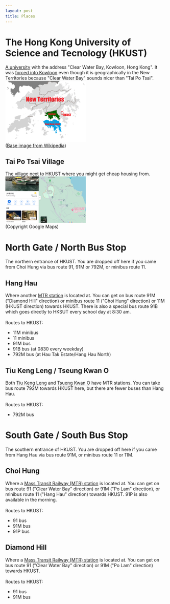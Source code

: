 ```yaml
---
layout: post
title: Places
---
```



# The Hong Kong University of Science and Tecnology (HKUST)
[A university](https://hkust.edu.hk/) with the address "Clear Water Bay, Kowloon, Hong Kong". It was [forced into Kowloon](https://zh.wikipedia.org/zh-hk/%E9%A6%99%E6%B8%AF%E7%A7%91%E6%8A%80%E5%A4%A7%E5%AD%B8#cite_note-%E9%A6%99%E6%B8%AF%E7%A7%91%E6%8A%80%E5%A4%A7%E5%AD%B8%E5%9C%B0%E5%9D%80%E5%AF%AB%E6%B3%95-2) even though it is geographically in the New Territories because "Clear Water Bay" sounds nicer than "Tai Po Tsai".
<br>
<img src="on_campus/map_HKUST.png" alt="HKUST_map" width=50%></img>
<br> ([Base image from Wikipedia](https://en.wikipedia.org/wiki/Kowloon_Peninsula#/media/File:Hong_Kong_Kowloon.svg))

## Tai Po Tsai Village
The village next to HKUST where you might get cheap housing from.
<br>
<img src="off_campus/map_Tai_Po_Tsai_Village.png" alt="TPTV_map" width=50%></img>
<br> (Copyright Google Maps)

# North Gate / North Bus Stop
The northern entrance of HKUST. You are dropped off here if you came from Choi Hung via bus route 91, 91M or 792M, or minibus route 11.

## Hang Hau
Where another [MTR station](https://en.wikipedia.org/wiki/Hang_Hau_station) is located at. You can get on bus route 91M ("Diamond Hill" direction) or minibus route 11 ("Choi Hung" direction) or 11M (HKUST direction) towards HKUST.
There is also a special bus route 91B which goes directly to HKSUT every school day at 8:30 am.
<br> <br>
Routes to HKUST:
  - 11M minibus
  - 11 minibus
  - 91M bus
  - 91B bus (at 0830 every weekday)
  - 792M bus (at Hau Tak Estate/Hang Hau North)

## Tiu Keng Leng / Tseung Kwan O
Both [Tiu Keng Leng](https://en.wikipedia.org/wiki/Tiu_Keng_Leng_station) and [Tsueng Kwan O](https://en.wikipedia.org/wiki/Tseung_Kwan_O_station) have MTR stations. You can take bus route 792M towards HKUST here, but there are fewer buses than Hang Hau.
<br> <br>
Routes to HKUST:
  - 792M bus

# South Gate / South Bus Stop
The southern entrance of HKUST. You are dropped off here if you came from Hang Hau via bus route 91M, or minibus route 11 or 11M.

## Choi Hung
Where a [Mass Transit Railway (MTR) station](https://en.wikipedia.org/wiki/Choi_Hung_station) is located at. You can get on bus route 91 ("Clear Water Bay" direction) or 91M ("Po Lam" direction), or minibus route 11 ("Hang Hau" direction) towards HKUST. 91P is also available in the morning.
<br> <br>
Routes to HKUST:
  - 91 bus
  - 91M bus
  - 91P bus

## Diamond Hill
Where a [Mass Transit Railway (MTR) station](https://en.wikipedia.org/wiki/Diamond_Hill_station) is located at. You can get on bus route 91 ("Clear Water Bay" direction) or 91M ("Po Lam" direction) towards HKUST.
<br> <br>
Routes to HKUST:
  - 91 bus
  - 91M bus
